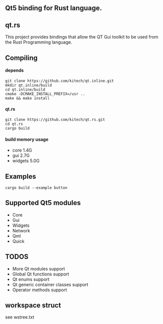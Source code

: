 ## Qt5 binding for Rust language.

## qt.rs
This project provides bindings that allow the QT Gui toolkit to be used from the Rust Programming language.

## Compiling

#### depends

    git clone https://github.com/kitech/qt.inline.git
    mkdir qt.inline/build
    cd qt.inline/build
    cmake -DCMAKE_INSTALL_PREFIX=/usr ..
    make && make install

#### qt.rs

    git clone https://github.com/kitech/qt.rs.git
    cd qt.rs
    cargo build

#### build memory usage

* core 1.4G
* gui 2.7G
* widgets 5.0G

## Examples

    cargo build --example button

## Supported Qt5 modules

* Core
* Gui
* Widgets
* Network
* Qml
* Quick

## TODOS

* More Qt modules support
* Global Qt functions support
* Qt enums support
* Qt generic container classes support
* Operator methods support


## workspace struct

see wstree.txt


